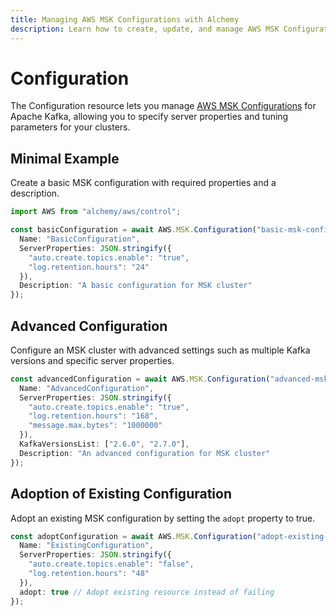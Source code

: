 ```yaml
---
title: Managing AWS MSK Configurations with Alchemy
description: Learn how to create, update, and manage AWS MSK Configurations using Alchemy Cloud Control.
---
```


# Configuration

The Configuration resource lets you manage [AWS MSK Configurations](https://docs.aws.amazon.com/msk/latest/userguide/) for Apache Kafka, allowing you to specify server properties and tuning parameters for your clusters.

## Minimal Example

Create a basic MSK configuration with required properties and a description.

```ts
import AWS from "alchemy/aws/control";

const basicConfiguration = await AWS.MSK.Configuration("basic-msk-configuration", {
  Name: "BasicConfiguration",
  ServerProperties: JSON.stringify({
    "auto.create.topics.enable": "true",
    "log.retention.hours": "24"
  }),
  Description: "A basic configuration for MSK cluster"
});
```

## Advanced Configuration

Configure an MSK cluster with advanced settings such as multiple Kafka versions and specific server properties.

```ts
const advancedConfiguration = await AWS.MSK.Configuration("advanced-msk-configuration", {
  Name: "AdvancedConfiguration",
  ServerProperties: JSON.stringify({
    "auto.create.topics.enable": "true",
    "log.retention.hours": "168",
    "message.max.bytes": "1000000"
  }),
  KafkaVersionsList: ["2.6.0", "2.7.0"],
  Description: "An advanced configuration for MSK cluster"
});
```

## Adoption of Existing Configuration

Adopt an existing MSK configuration by setting the `adopt` property to true.

```ts
const adoptConfiguration = await AWS.MSK.Configuration("adopt-existing-configuration", {
  Name: "ExistingConfiguration",
  ServerProperties: JSON.stringify({
    "auto.create.topics.enable": "false",
    "log.retention.hours": "48"
  }),
  adopt: true // Adopt existing resource instead of failing
});
```
